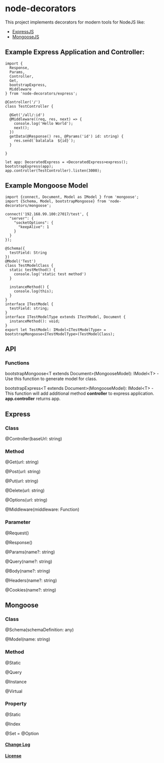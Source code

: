 # node-decorators

This project implements decorators for modern tools for NodeJS like:
- [ExpressJS]
- [MongooseJS]

## Example Express Application and Controller:
```
import {
  Response,
  Params,
  Controller,
  Get,
  bootstrapExpress,
  Middleware
} from 'node-decorators/express';

@Controller('/')
class TestController {

  @Get('/all/:id')
  @Middleware((req, res, next) => {
    console.log('Hello World');
    next();
  })
  getData(@Response() res, @Params('id') id: string) {
    res.send(`balalala  ${id}`);
  }

}

let app: DecoratedExpress = <DecoratedExpress>express();
bootstrapExpress(app);
app.controller(TestController).listen(3000);
```

## Example Mongoose Model
```
import {connect, Document, Model as IModel } from 'mongoose';
import {Schema, Model, bootstrapMongoose} from 'node-decorators/mongoose';

connect('192.168.99.100:27017/test', {
  "server": {
    "socketOptions": {
      "keepAlive": 1
    }
  }
});

@Schema({
  testField: String
})
@Model('Test')
class TestModelClass {
  static testMethod() {
    console.log('static test method')
  }
  
  instanceMethod() {
    console.log(this);
  }
}
interface ITestModel {
  testField: string;
}
interface ITestModelType extends ITestModel, Document {
  instanceMethod(): void;
}
export let TestModel: IModel<ITestModelType> = bootstrapMongoose<ITestModelType>(TestModelClass);

```

## API

### Functions

bootstrapMongoose\<T extends Document\>(MongooseModel): IModel\<T\> -
Use this function to generate model for class.

bootstrapExpress\<T extends Document\>(MongooseModel): IModel\<T\> - 
This function will add additional method **controller** to express application.
**app.controller** returns app.

## Express

### Class
@Controller(baseUrl: string)

### Method
@Get(url: string)

@Post(url: string)

@Put(url: string)

@Delete(url: string)

@Options(url: string)

@Middleware(middleware: Function)

### Parameter
@Request()

@Response()

@Params(name?: string)

@Query(name?: string)

@Body(name?: string)

@Headers(name?: string)

@Cookies(name?: string)

## Mongoose

### Class
@Schema(schemaDefinition: any)

@Model(name: string)

### Method

@Static

@Query

@Instance

@Virtual

### Property

@Static

@Index

@Set = @Option


#### [Change Log]

#### [License]

[ExpressJS]:http://expressjs.com
[MongooseJS]:http://mongoosejs.com
[Change Log]:/CHANGELOG.md
[License]:/LICENSE.md
